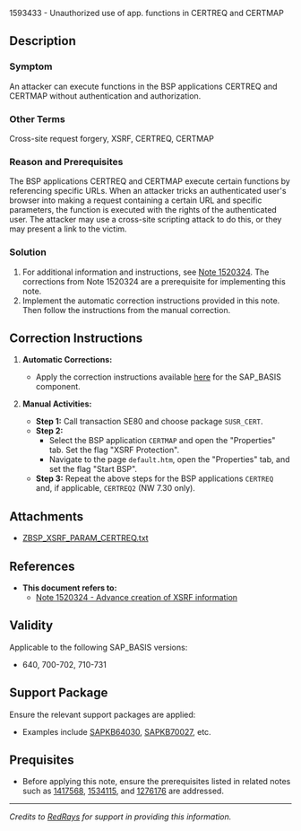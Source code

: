 1593433 - Unauthorized use of app. functions in CERTREQ and CERTMAP

## Description

### Symptom
An attacker can execute functions in the BSP applications CERTREQ and CERTMAP without authentication and authorization.

### Other Terms
Cross-site request forgery, XSRF, CERTREQ, CERTMAP

### Reason and Prerequisites
The BSP applications CERTREQ and CERTMAP execute certain functions by referencing specific URLs. When an attacker tricks an authenticated user's browser into making a request containing a certain URL and specific parameters, the function is executed with the rights of the authenticated user. The attacker may use a cross-site scripting attack to do this, or they may present a link to the victim.

### Solution
1. For additional information and instructions, see [Note 1520324](https://me.sap.com/notes/1520324). The corrections from Note 1520324 are a prerequisite for implementing this note.
2. Implement the automatic correction instructions provided in this note. Then follow the instructions from the manual correction.

## Correction Instructions

1. **Automatic Corrections:**
   - Apply the correction instructions available [here](https://me.sap.com/corrins/0001593433/41) for the SAP_BASIS component.

2. **Manual Activities:**
   - **Step 1:** Call transaction SE80 and choose package `SUSR_CERT`.
   - **Step 2:** 
     - Select the BSP application `CERTMAP` and open the "Properties" tab. Set the flag "XSRF Protection".
     - Navigate to the page `default.htm`, open the "Properties" tab, and set the flag "Start BSP".
   - **Step 3:** Repeat the above steps for the BSP applications `CERTREQ` and, if applicable, `CERTREQ2` (NW 7.30 only).

## Attachments
- [ZBSP_XSRF_PARAM_CERTREQ.txt](https://me.sap.com/support/attachment.htm?iv_key=012003146900000282132011&iv_version=0005&iv_guid=110F8A290281A64F838001D7B2826F69)

## References
- **This document refers to:**
  - [Note 1520324 - Advance creation of XSRF information](https://me.sap.com/notes/1520324)

## Validity
Applicable to the following SAP_BASIS versions:
- 640, 700-702, 710-731

## Support Package
Ensure the relevant support packages are applied:
- Examples include [SAPKB64030](https://me.sap.com/supportpackage/SAPKB64030), [SAPKB70027](https://me.sap.com/supportpackage/SAPKB70027), etc.

## Prequisites
- Before applying this note, ensure the prerequisites listed in related notes such as [1417568](https://me.sap.com/notes/1417568), [1534115](https://me.sap.com/notes/1534115), and [1276176](https://me.sap.com/notes/1276176) are addressed.

---

*Credits to [RedRays](https://redrays.io) for support in providing this information.*